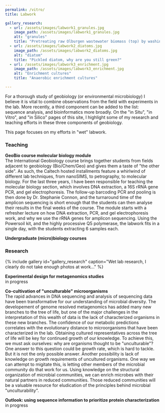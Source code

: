 ```yaml
---
permalink: /vitro/
title: Labwork

gallery_research:
  - url: /assets/images/labwork1_granules.jpg
    image_path: /assets/images/labwork1_granules.jpg
    alt: "granules"
    title: "Pretreating raw Olburgen wastewater biomass (top) by washing granules (bottom)"
  - url: /assets/images/labwork2_diatoms.jpg 
    image_path: /assets/images/labwork2_diatoms.jpg
    alt: "diatom"
    title: "Pickled diatom, why are you still green?"
  - url: /assets/images/labwork3_enrichment.jpg
    image_path: /assets/images/labwork3_enrichment.jpg
    alt: "Enrichment cultures"
    title: "Anaerobic enrichment cultures"

---
```


For a thorough study of geobiology (or environmental microbiology) I believe it is vital to combine observations from the field with experiments in the lab.
More recently, a third component can be added to the list: sequence analysis, and bioinformatics more broadly. On the "in Situ", "in Vitro", 
and "in Silico" pages of this site, I highlight some of my research and teaching efforts in these three components of geobiology.     
   
This page focuses on my efforts in "wet" labwork.      
    
    
### Teaching   
   
**GeoBio course molecular biology module**   
The International Geobiology course brings together students from fields adjacent to geobiology (Bio/Chem/Geo) and gives them a taste of "the other side".
As such, the Caltech hosted installments feature a whirlwind of different lab techniques, from nanoSIMS, to petrography, to molecular biology. For the last
three years, I have been responsible for teaching the molecular biology section, which involves DNA extraction, a 16S rRNA gene PCR, and gel 
electrophoresis. The follow-up barcoding PCR and pooling is then done by Dr. Stephanie Connon, and the turnaround time of the amplicon sequencing 
is short enough that the students can then analyse their results in the final weeks of the course. The module starts with a refresher lecture on how DNA
extraction, PCR, and gel electrophoresis work, and why we use the rRNA genes for amplicon sequencing. Using the Powersoil kit, and the highly processive 
Q5 polymerase, the labwork fits in a single day, with the students extracting 6 samples each.   
   
    
**Undergraduate (micro)biology courses** 
    
    
### Research   

{% include gallery id="gallery_research" caption="Wet lab research, I clearly do not take enough photos at work..." %}
   
**Experimental design for metagenomics studies**   
in progress
    
**Co-cultivation of "unculturable" microorganisms**  
The rapid advances in DNA sequencing and analysis of sequencing data have been transformative for our understanding of microbial diversity. The 
developement of genome resolved metagenomics has added many new branches to the tree of life, but one of the major challenges in the interpretation 
of this wealth of data is the lack of characterized organisms in these new branches. The confidence of our metabolic predictions correlates with the 
evolutionary distance to microorganisms that have been characterized in the lab. Obtaining cultured representatives across the tree of life will be
key for continued growth of our knowledge. To achieve this, we must ask ourselves: why are organisms thought to be "unculturable"?     
One answer to this question could be growth rate, which is hard to tackle. But it is not the only possible answer. Another possibility is lack of 
knowledge on growth requirements of uncultured organisms. One way we can attempt to migitate this, is letting other members of the microbial community
do that work for us. Using knowledge on the structural organization of microbial communities, we can enrich microbes with their natural partners 
in reduced communities. Those reduced communities will be a valuable resource for eludication of the principles behind microbial "unculturability".   
    
**Outlook: using sequence information to prioritize protein characterization**    
in progress     
